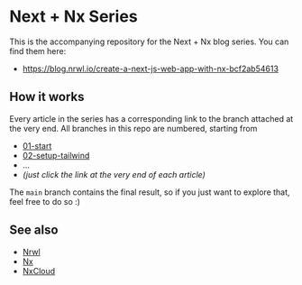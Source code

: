 # Next + Nx Series

This is the accompanying repository for the Next + Nx blog series. You can find them here:

- https://blog.nrwl.io/create-a-next-js-web-app-with-nx-bcf2ab54613

## How it works

Every article in the series has a corresponding link to the branch attached at the very end. All branches in this repo are numbered, starting from

- [01-start](https://github.com/juristr/blog-series-nextjs-nx/tree/01-start)
- [02-setup-tailwind](https://github.com/juristr/blog-series-nextjs-nx/tree/02-setup-tailwind)
- ...
- _(just click the link at the very end of each article)_

The `main` branch contains the final result, so if you just want to explore that, feel free to do so :)

## See also

- [Nrwl](https://nrwl.io)
- [Nx](https://nx.dev)
- [NxCloud](https://nx.app)
